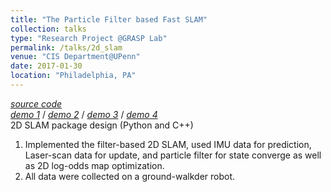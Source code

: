 ```yaml
---
title: "The Particle Filter based Fast SLAM"
collection: talks
type: "Research Project @GRASP Lab"
permalink: /talks/2d_slam
venue: "CIS Department@UPenn"
date: 2017-01-30
location: "Philadelphia, PA"
---
```


*[source code](https://github.com/haoyuanz13/Machine_Learning_in_Robotics/tree/master/2D_SLAM)*     
*[demo 1](https://drive.google.com/open?id=0B-YfsvV6PlJRZVpQeHVUY0dpLWc)* / *[demo 2](https://drive.google.com/open?id=0B-YfsvV6PlJRb3MxMHRhb2c4UWc)* / *[demo 3](https://drive.google.com/open?id=0B-YfsvV6PlJRemJpVEJrOHhPQ28)* / *[demo 4](https://drive.google.com/open?id=0B-YfsvV6PlJRQ0JOMUtYNnQzZUU)*      
2D SLAM package design (Python and C++)

1. Implemented the filter-based 2D SLAM, used IMU data for prediction, Laser-scan data for update, and particle filter for state converge as well as 2D log-odds map optimization. 
2. All data were collected on a ground-walkder robot.
